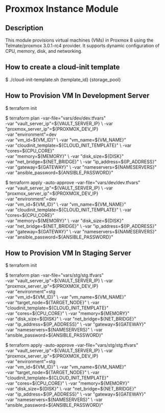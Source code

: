 # Proxmox Instance Module

## Description
This module provisions virtual machines (VMs) in Proxmox 8 using the Telmate/proxmox 3.0.1-rc4 provider. 
It supports dynamic configuration of CPU, memory, disk, and networking.

## How to create a cloud-init template
$ ./cloud-init-template.sh {template_id} {storage_pool}

## How to Provision VM In Development Server

$ terraform init

$ terraform plan -var-file="vars/dev/dev.tfvars" \
    -var "vault_server_ip"=${VAULT_SERVER_IP} \
    -var "proxmox_server_ip"=${PROXMOX_DEV_IP} \
    -var "environment"=dev \
    -var "vm_id=${VM_ID}" \
    -var "vm_name=${VM_NAME}" \
    -var "cloudinit_template=${CLOUD_INIT_TEMPLATE}" \
    -var "cores=${CPU_CORE}" \
    -var "memory=${MEMORY}" \
    -var "disk_size=${DISK}" \
    -var "net_bridge=${NET_BRIDGE}" \
    -var "ip_address=${IP_ADDRESS}" \
    -var "gateway=${GATEWAY}" \
    -var "nameservers=${NAMESERVERS}" \
    -var "ansible_password=${ANSIBLE_PASSWORD}"

$ terraform apply -auto-approve -var-file="vars/dev/dev.tfvars" \
  -var "vault_server_ip"=${VAULT_SERVER_IP} \
  -var "proxmox_server_ip"=${PROXMOX_DEV_IP} \
  -var "environment"=dev \
  -var "vm_id=${VM_ID}" \
  -var "vm_name=${VM_NAME}" \
  -var "cloudinit_template=${CLOUD_INIT_TEMPLATE}" \
  -var "cores=${CPU_CORE}" \
  -var "memory=${MEMORY}" \
  -var "disk_size=${DISK}" \
  -var "net_bridge=${NET_BRIDGE}" \
  -var "ip_address=${IP_ADDRESS}" \
  -var "gateway=${GATEWAY}" \
  -var "nameservers=${NAMESERVERS}" \
  -var "ansible_password=${ANSIBLE_PASSWORD}"


  ## How to Provision VM In Staging Server
  
$ terraform init

$ terraform plan -var-file="vars/stg/stg.tfvars" \
    -var "vault_server_ip"=${VAULT_SERVER_IP} \
    -var "proxmox_server_ip"=${PROXMOX_DEV_IP} \
    -var "environment"=stg \
    -var "vm_id=${VM_ID}" \
    -var "vm_name=${VM_NAME}" \
    -var "target_node=${TARGET_NODE}" \
    -var "cloudinit_template=${CLOUD_INIT_TEMPLATE}" \
    -var "cores=${CPU_CORE}" \
    -var "memory=${MEMORY}" \
    -var "disk_size=${DISK}" \
    -var "net_bridge=${NET_BRIDGE}" \
    -var "ip_address=${IP_ADDRESS}" \
    -var "gateway=${GATEWAY}" \
    -var "nameservers=${NAMESERVERS}" \
    -var "ansible_password=${ANSIBLE_PASSWORD}"

$ terraform apply -auto-approve -var-file="vars/stg/stg.tfvars" \
  -var "vault_server_ip"=${VAULT_SERVER_IP} \
  -var "proxmox_server_ip"=${PROXMOX_DEV_IP} \
  -var "environment"=stg \
  -var "vm_id=${VM_ID}" \
  -var "vm_name=${VM_NAME}" \
  -var "target_node=${TARGET_NODE}" \
  -var "cloudinit_template=${CLOUD_INIT_TEMPLATE}" \
  -var "cores=${CPU_CORE}" \
  -var "memory=${MEMORY}" \
  -var "disk_size=${DISK}" \
  -var "net_bridge=${NET_BRIDGE}" \
  -var "ip_address=${IP_ADDRESS}" \
  -var "gateway=${GATEWAY}" \
  -var "nameservers=${NAMESERVERS}" \
  -var "ansible_password=${ANSIBLE_PASSWORD}"
